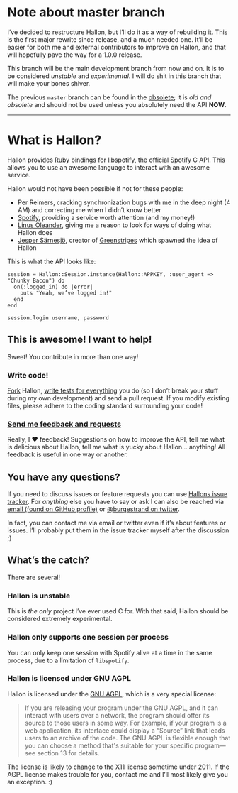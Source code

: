 Note about master branch
=======================
I’ve decided to restructure Hallon, but I’ll do it as a way of rebuilding it. This is the first major rewrite since release, and a much needed one. It’ll be easier for both me and external contributors to improve on Hallon, and that will hopefully pave the way for a 1.0.0 release.

This branch will be the main development branch from now and on. It is to be considered *unstable* and *experimental*. I will do shit in this branch that will make your bones shiver.

The previous `master` branch can be found in the [obsolete](https://github.com/Burgestrand/Hallon/tree/obsolete); it is *old and obsolete* and should not be used unless you absolutely need the API **NOW**.

---

What is Hallon?
===============
Hallon provides [Ruby][] bindings for [libspotify][], the official Spotify C API. This allows you to use an awesome language to interact with an awesome service.

Hallon would not have been possible if not for these people:

- Per Reimers, cracking synchronization bugs with me in the deep night (4 AM) and correcting me when I didn’t know better
- [Spotify](http://www.spotify.com/), providing a service worth attention (and my money!)
- [Linus Oleander](https://github.com/oleander), giving me a reason to look for ways of doing what Hallon does
- [Jesper Särnesjö][], creator of [Greenstripes][] which spawned the idea of Hallon

This is what the API looks like:

    session = Hallon::Session.instance(Hallon::APPKEY, :user_agent => "Chunky Bacon") do
      on(:logged_in) do |error|
        puts "Yeah, we’ve logged in!"
      end
    end
    
    session.login username, password


This is awesome! I want to help!
--------------------------------
Sweet! You contribute in more than one way!

### Write code!
[Fork](http://help.github.com/forking/) Hallon, [write tests for everything](http://relishapp.com/rspec) you do (so I don’t break your stuff during my own development) and send a pull request. If you modify existing files, please adhere to the coding standard surrounding your code!

### [Send me feedback and requests](http://github.com/Burgestrand/Hallon/issues)
Really, I ❤ feedback! Suggestions on how to improve the API, tell me what is delicious about Hallon, tell me what is yucky about Hallon… anything! All feedback is useful in one way or another.

You have any questions?
-----------------------
If you need to discuss issues or feature requests you can use [Hallons issue tracker](http://github.com/Burgestrand/Hallon/issues). For *anything* else you have to say or ask I can also be reached via [email (found on GitHub profile)](http://github.com/Burgestrand) or [@burgestrand on twitter](http://twitter.com/Burgestrand).

In fact, you can contact me via email or twitter even if it’s about features or issues. I’ll probably put them in the issue tracker myself after the discussion ;)

What’s the catch?
-----------------
There are several!

### Hallon is unstable
This is *the only* project I’ve ever used C for. With that said, Hallon should be considered extremely experimental.

### Hallon only supports one session per process
You can only keep one session with Spotify alive at a time in the same process, due to a limitation of `libspotify`.

### Hallon is licensed under GNU AGPL
Hallon is licensed under the [GNU AGPL](http://www.gnu.org/licenses/agpl-3.0.html), which is a very special license:
> If you are releasing your program under the GNU AGPL, and it can interact with users over a network, the program should offer its source to those users in some way. For example, if your program is a web application, its interface could display a “Source” link that leads users to an archive of the code. The GNU AGPL is flexible enough that you can choose a method that's suitable for your specific program—see section 13 for details.

The license is likely to change to the X11 license sometime under 2011. If the AGPL license makes trouble for you, contact me and I’ll most likely give you an exception. :)

[Ruby]: http://www.ruby-lang.org/en/
[libspotify]: http://developer.spotify.com/en/libspotify/overview/
[Greenstripes]: http://github.com/sarnesjo/greenstripes
[Jesper Särnesjö]: http://jesper.sarnesjo.org/